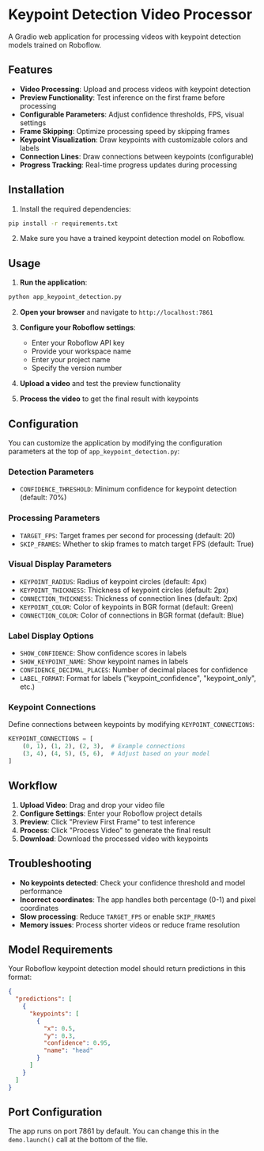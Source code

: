 # Keypoint Detection Video Processor

A Gradio web application for processing videos with keypoint detection models trained on Roboflow.

## Features

- **Video Processing**: Upload and process videos with keypoint detection
- **Preview Functionality**: Test inference on the first frame before processing
- **Configurable Parameters**: Adjust confidence thresholds, FPS, visual settings
- **Frame Skipping**: Optimize processing speed by skipping frames
- **Keypoint Visualization**: Draw keypoints with customizable colors and labels
- **Connection Lines**: Draw connections between keypoints (configurable)
- **Progress Tracking**: Real-time progress updates during processing

## Installation

1. Install the required dependencies:
```bash
pip install -r requirements.txt
```

2. Make sure you have a trained keypoint detection model on Roboflow.

## Usage

1. **Run the application**:
```bash
python app_keypoint_detection.py
```

2. **Open your browser** and navigate to `http://localhost:7861`

3. **Configure your Roboflow settings**:
   - Enter your Roboflow API key
   - Provide your workspace name
   - Enter your project name
   - Specify the version number

4. **Upload a video** and test the preview functionality

5. **Process the video** to get the final result with keypoints

## Configuration

You can customize the application by modifying the configuration parameters at the top of `app_keypoint_detection.py`:

### Detection Parameters
- `CONFIDENCE_THRESHOLD`: Minimum confidence for keypoint detection (default: 70%)

### Processing Parameters
- `TARGET_FPS`: Target frames per second for processing (default: 20)
- `SKIP_FRAMES`: Whether to skip frames to match target FPS (default: True)

### Visual Display Parameters
- `KEYPOINT_RADIUS`: Radius of keypoint circles (default: 4px)
- `KEYPOINT_THICKNESS`: Thickness of keypoint circles (default: 2px)
- `CONNECTION_THICKNESS`: Thickness of connection lines (default: 2px)
- `KEYPOINT_COLOR`: Color of keypoints in BGR format (default: Green)
- `CONNECTION_COLOR`: Color of connections in BGR format (default: Blue)

### Label Display Options
- `SHOW_CONFIDENCE`: Show confidence scores in labels
- `SHOW_KEYPOINT_NAME`: Show keypoint names in labels
- `CONFIDENCE_DECIMAL_PLACES`: Number of decimal places for confidence
- `LABEL_FORMAT`: Format for labels ("keypoint_confidence", "keypoint_only", etc.)

### Keypoint Connections
Define connections between keypoints by modifying `KEYPOINT_CONNECTIONS`:
```python
KEYPOINT_CONNECTIONS = [
    (0, 1), (1, 2), (2, 3),  # Example connections
    (3, 4), (4, 5), (5, 6),  # Adjust based on your model
]
```

## Workflow

1. **Upload Video**: Drag and drop your video file
2. **Configure Settings**: Enter your Roboflow project details
3. **Preview**: Click "Preview First Frame" to test inference
4. **Process**: Click "Process Video" to generate the final result
5. **Download**: Download the processed video with keypoints

## Troubleshooting

- **No keypoints detected**: Check your confidence threshold and model performance
- **Incorrect coordinates**: The app handles both percentage (0-1) and pixel coordinates
- **Slow processing**: Reduce `TARGET_FPS` or enable `SKIP_FRAMES`
- **Memory issues**: Process shorter videos or reduce frame resolution

## Model Requirements

Your Roboflow keypoint detection model should return predictions in this format:
```json
{
  "predictions": [
    {
      "keypoints": [
        {
          "x": 0.5,
          "y": 0.3,
          "confidence": 0.95,
          "name": "head"
        }
      ]
    }
  ]
}
```

## Port Configuration

The app runs on port 7861 by default. You can change this in the `demo.launch()` call at the bottom of the file. 